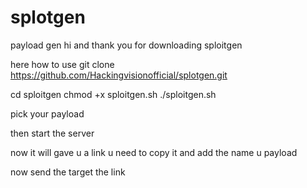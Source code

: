 # splotgen
payload gen 
hi and thank you for downloading sploitgen 

here how to use git clone https://github.com/Hackingvisionofficial/splotgen.git

cd sploitgen
chmod +x sploitgen.sh
./sploitgen.sh

pick your payload 

then start the server 

now it will gave u a link u need to copy it and add the name u payload 

now send the target the link
